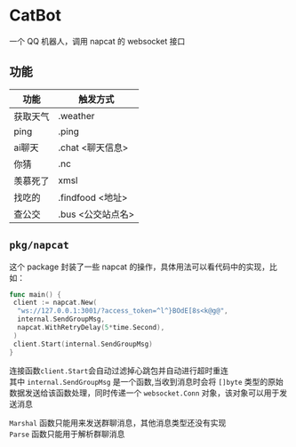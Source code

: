 # CatBot

一个 QQ 机器人，调用 napcat 的 websocket 接口

## 功能

| 功能 | 触发方式 |
| --- | --- |
| 获取天气 | .weather |
| ping | .ping <addr> |
| ai聊天 | .chat <聊天信息> |
| 你猜 | .nc |
| 羡慕死了 | xmsl |
| 找吃的 | .findfood <地址> |
| 查公交 | .bus <公交站点名> |

## `pkg/napcat`

这个 package 封装了一些 napcat 的操作，具体用法可以看代码中的实现，比如：

```go
func main() {
 client := napcat.New(
  "ws://127.0.0.1:3001/?access_token=^l^}BOdE[8s<k@g@",
  internal.SendGroupMsg,
  napcat.WithRetryDelay(5*time.Second),
 )
 client.Start(internal.SendGroupMsg)
}
```

连接函数`client.Start`会自动过滤掉心跳包并自动进行超时重连  
其中 `internal.SendGroupMsg` 是一个函数,当收到消息时会将 `[]byte` 类型的原始数据发送给该函数处理，同时传递一个 `websocket.Conn` 对象，该对象可以用于发送消息  

`Marshal` 函数只能用来发送群聊消息，其他消息类型还没有实现  
`Parse` 函数只能用于解析群聊消息  
